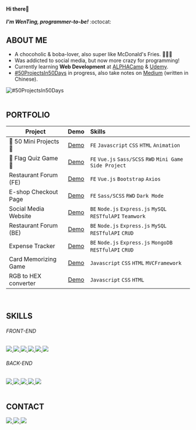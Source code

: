 <!--
### Hi there 👋

**wentingliuu/wentingliuu** is a ✨ _special_ ✨ repository because its `README.md` (this file) appears on your GitHub profile.

Here are some ideas to get you started:

- 🔭 I’m currently working on ...
- 🌱 I’m currently learning ...
- 👯 I’m looking to collaborate on ...
- 🤔 I’m looking for help with ...
- 💬 Ask me about ...
- 📫 How to reach me: ...
- 😄 Pronouns: ...
- ⚡ Fun fact: ...
-->

#### Hi there👋 
***I'm WenTing, programmer-to-be!*** :octocat:
<br>

## ABOUT ME
- A chocoholic & boba-lover, also super like McDonald's Fries. 🍫🧋🍟
- Was addicted to social media, but now more crazy for programming!
- Currently learning **Web Development** at [ALPHACamp](https://tw.alphacamp.co/) & [Udemy](https://www.udemy.com/).
- [#50ProjectsIn50Days](https://github.com/wentingliuu/50projects50days) in progress, also take notes on [Medium](https://wentingliuu.medium.com/50projects50days-%E5%AD%B8%E7%BF%92%E7%AD%86%E8%A8%98-46a81a2cede) (written in Chinese).

![#50ProjectsIn50Days](https://github.com/wentingliuu/wentingliuu/blob/main/main-page-hover.gif)
<br>
<br>

## PORTFOLIO 
| **Project**           | **Demo**    | **Skills**                                          |
| --------------------- |:-----------:| :-------------------------------------------------- |
| 🌟 50 Mini Projects 🌟 |[Demo](https://wentingliuu.github.io/50projects50days/)| `FE` `Javascript` `CSS` `HTML` `Animation`                 |
| 🌟 Flag Quiz Game 🌟   |[Demo](https://wentingliuu.github.io/flag-quiz-game)   | `FE` `Vue.js` `Sass/SCSS` `RWD` `Mini Game` `Side Project` |
| Restaurant Forum (FE) |[Demo](https://wentingliuu.github.io/restaurant-forum)  | `FE` `Vue.js` `Bootstrap` `Axios`                          |
| E-shop Checkout Page  |[Demo](https://wentingliuu.github.io/alpha-shop)        | `FE` `Sass/SCSS` `RWD` `Dark Mode`                         |
| Social Media Website  |[Demo](https://sh330035.github.io/twitter-frontend)     | `BE` `Node.js` `Express.js` `MySQL` `RESTfulAPI` `Teamwork`|
| Restaurant Forum (BE) |[Demo](https://floating-dusk-15723.herokuapp.com)       | `BE` `Node.js` `Express.js` `MySQL` `RESTfulAPI` `CRUD`    |
| Expense Tracker       |[Demo](https://morning-wave-00395.herokuapp.com/)       | `BE` `Node.js` `Express.js` `MongoDB` `RESTfulAPI` `CRUD`  |
| Card Memorizing Game  |[Demo](https://codepen.io/wentingliuu/full/ExXaKpK)     | `Javascript` `CSS` `HTML` `MVCFramework`                   |
| RGB to HEX converter  |[Demo](https://codepen.io/wentingliuu/full/KKmvjyq)     | `Javascript` `CSS` `HTML`                                  |

<br>

## SKILLS
###### FRONT-END
<a href="https://www.javascript.com/">
  <img src="https://img.shields.io/badge/JavaScript-323330?style=for-the-badge&logo=javascript&logoColor=F7DF1E">
</a>
<a href="https://html.com/">
  <img src="https://img.shields.io/badge/HTML-E34F26?style=for-the-badge&logo=HTML5&logoColor=white">
</a>
<a href="https://www.w3schools.com/css/">
  <img src="https://img.shields.io/badge/CSS-1572B6?style=for-the-badge&logo=CSS3&logoColor=white">
</a>
<a href="https://vuejs.org/">
  <img src="https://img.shields.io/badge/Vue.js-4FC08D?style=for-the-badge&logo=Vue.js&logoColor=white">
</a>
<a href="https://sass-lang.com/">
  <img src="https://img.shields.io/badge/Sass-CC6699?style=for-the-badge&logo=Sass&logoColor=white">
</a>
<a href="https://getbootstrap.com/">
  <img src="https://img.shields.io/badge/Bootstrap-7952B3?style=for-the-badge&logo=Bootstrap&logoColor=white">
</a>
<br>

###### BACK-END
<a href="https://nodejs.org/en/">
  <img src="https://img.shields.io/badge/NODE.JS-339933?style=for-the-badge&logo=Node.js&logoColor=white">
</a>
<a href="https://expressjs.com/">
  <img src="https://img.shields.io/badge/Express.js-339933?style=for-the-badge&logo=Node.js&logoColor=white">
</a>
<a href="https://www.mongodb.com/">
  <img src="https://img.shields.io/badge/MongoDB-4EA94B?style=for-the-badge&logo=mongodb&logoColor=white">
</a>
<a href="https://www.mysql.com/">
  <img src="https://img.shields.io/badge/MySQL-00000F?style=for-the-badge&logo=mysql&logoColor=white">
</a>
<a href="https://www.heroku.com/">
  <img src="https://img.shields.io/badge/Heroku-430098?style=for-the-badge&logo=heroku&logoColor=white">
</a>
<br>
<br>

## CONTACT
<p align="left">
<a href="https://www.linkedin.com/in/wenting-liu/">
  <img src="https://img.shields.io/badge/LinkedIn-0A66C2?style=for-the-badge&logo=LinkedIn&logoColor=white">
</a>
<a href="mailto:wentingliuu@gmail.com">
  <img src="https://img.shields.io/badge/wentingliuu@gmail.com-fafafa?style=for-the-badge&logo=Gmail&logoColor=#EA4335">
</a>
<a href="https://wentingliuu.medium.com/">
  <img src="https://img.shields.io/badge/Medium-12100E?style=for-the-badge&logo=medium&logoColor=white">
</a>
